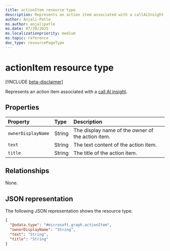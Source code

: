 ```yaml
---
title: actionItem resource type
description: Represents an action item associated with a callAiInsight.
author: Anjali-Patle
ms.author: anjalipatle
ms.date: 07/29/2025
ms.localizationpriority: medium
ms.topic: reference
doc_type: resourcePageType
---
```


# actionItem resource type

<!-- cSpell:ignore Anjali-Patle anjalipatle -->

[!INCLUDE [beta-disclaimer](../includes/beta-disclaimer.md)]

Represents an action item associated with a [call AI insight](callaiinsight.md).

## Properties

| Property           | Type   | Description                                       |
|:-------------------|:-------|:--------------------------------------------------|
| `ownerDisplayName` | String | The display name of the owner of the action item. |
| `text`             | String | The text content of the action item.              |
| `title`            | String | The title of the action item.                     |

## Relationships

None.

## JSON representation

The following JSON representation shows the resource type.

``` json
{
  "@odata.type": "#microsoft.graph.actionItem",
  "ownerDisplayName": "String",
  "text": "String",
  "title": "String"
}
```
